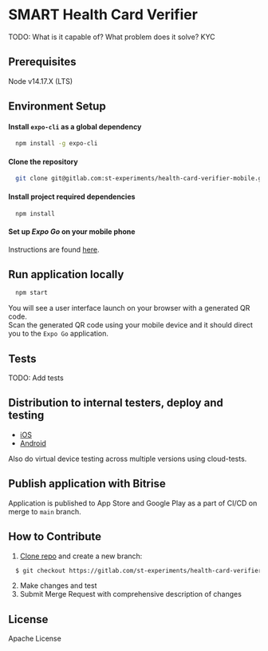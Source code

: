 # SMART Health Card Verifier

TODO: What is it capable of? What problem does it solve? KYC

## Prerequisites

Node v14.17.X (LTS)

## Environment Setup

#### Install `expo-cli` as a global dependency

```bash
  npm install -g expo-cli
```

#### Clone the repository

```bash
  git clone git@gitlab.com:st-experiments/health-card-verifier-mobile.git
```

#### Install project required dependencies

```bash
  npm install
```

#### Set up _Expo Go_ on your mobile phone
Instructions are found [here](https://docs.expo.io/get-started/installation/#2-expo-go-app-for-ios-and).

## Run application locally

```bash
  npm start
```

You will see a user interface launch on your browser with a generated QR code.<br />
Scan the generated QR code using your mobile device and it should direct you to the `Expo Go` application.

## Tests

TODO: Add tests

## Distribution to internal testers, deploy and testing

- [iOS](https://devcenter.bitrise.io/deploy/ios-deploy/ios-deploy-index/)
- [Android](https://devcenter.bitrise.io/deploy/android-deploy/android-deployment-index/)

Also do virtual device testing across multiple versions using cloud-tests.

## Publish application with Bitrise

Application is published to App Store and Google Play as a part of CI/CD
on merge to `main` branch.

## How to Contribute

1. [Clone repo](#clone-the-repository) and create a new branch:
```bash
  $ git checkout https://gitlab.com/st-experiments/health-card-verifier-mobile.git -b name_for_new_branch
```
2. Make changes and test
3. Submit Merge Request with comprehensive description of changes

## License

Apache License
